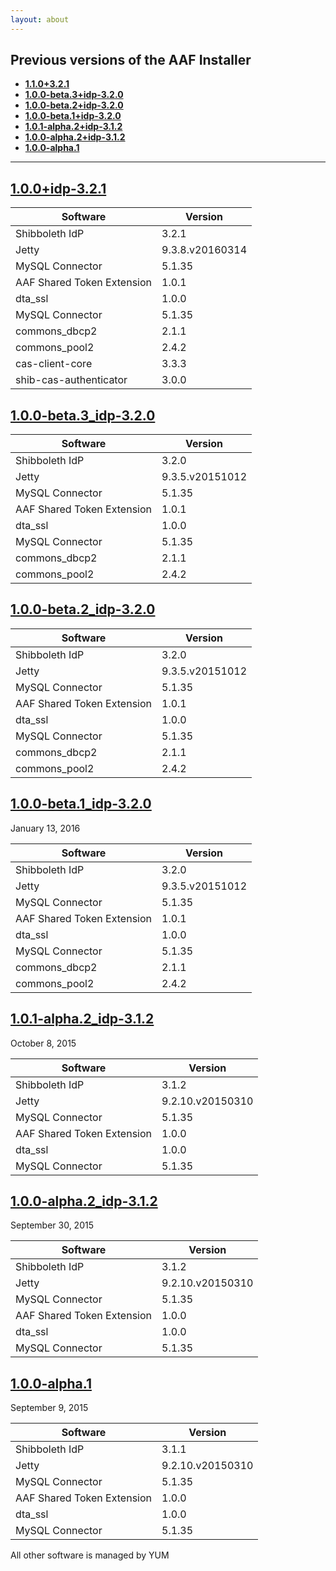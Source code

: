 ```yaml
---
layout: about
---
```


## Previous versions of the AAF Installer

- [**1.1.0+3.2.1**](#1.0.0)
- [**1.0.0-beta.3+idp-3.2.0**](#1.0.0-beta.3)
- [**1.0.0-beta.2+idp-3.2.0**](#1.0.0-beta.2)
- [**1.0.0-beta.1+idp-3.2.0**](#1.0.0-beta.1)
- [**1.0.1-alpha.2+idp-3.1.2**](#1.0.1-alpha.2)
- [**1.0.0-alpha.2+idp-3.1.2**](#1.0.0-alpha.2)
- [**1.0.0-alpha.1**](#1.0.0-alpha.1)

----------

## <a name="1.0.0"></a>[1.0.0+idp-3.2.1](release.html#1.0.0)

| Software | Version |
| -------- | ------- |
| Shibboleth IdP | 3.2.1 |
| Jetty | 9.3.8.v20160314 |
| MySQL Connector | 5.1.35 |
| AAF Shared Token Extension | 1.0.1 |
| dta_ssl | 1.0.0 |
| MySQL Connector  | 5.1.35  |
| commons_dbcp2 | 2.1.1 |
| commons_pool2 | 2.4.2 |
| cas-client-core | 3.3.3 |
| shib-cas-authenticator | 3.0.0 |

## <a name="1.0.0-beta.3"></a>[1.0.0-beta.3_idp-3.2.0](release.html#1.0.0-beta.3)

| Software | Version |
| -------- | ------- |
| Shibboleth IdP | 3.2.0 |
| Jetty | 9.3.5.v20151012 |
| MySQL Connector | 5.1.35 |
| AAF Shared Token Extension | 1.0.1 |
| dta_ssl | 1.0.0 |
| MySQL Connector  | 5.1.35  |
| commons_dbcp2 | 2.1.1 |
| commons_pool2 | 2.4.2 |

## <a name="1.0.0-beta.2"></a>[1.0.0-beta.2_idp-3.2.0](release.html#1.0.0-beta.2)

| Software | Version |
| -------- | ------- |
| Shibboleth IdP | 3.2.0 |
| Jetty | 9.3.5.v20151012 |
| MySQL Connector | 5.1.35 |
| AAF Shared Token Extension | 1.0.1 |
| dta_ssl | 1.0.0 |
| MySQL Connector  | 5.1.35  |
| commons_dbcp2 | 2.1.1 |
| commons_pool2 | 2.4.2 |

## <a name="1.0.0-beta.1"></a>[1.0.0-beta.1_idp-3.2.0](release.html#1.0.0-beta.1)

January 13, 2016

| Software | Version |
| -------- | ------- |
| Shibboleth IdP | 3.2.0 |
| Jetty | 9.3.5.v20151012 |
| MySQL Connector | 5.1.35 |
| AAF Shared Token Extension | 1.0.1 |
| dta_ssl  | 1.0.0 |
| MySQL Connector | 5.1.35 |
| commons_dbcp2 | 2.1.1 |
| commons_pool2 | 2.4.2 |

## <a name="1.0.1-alpha.2"></a>[1.0.1-alpha.2_idp-3.1.2](release.html#1.0.1-alpha.2)

October 8, 2015

| Software | Version |
| -------- | ------- |
| Shibboleth IdP | 3.1.2 |
| Jetty | 9.2.10.v20150310 |
| MySQL Connector | 5.1.35 |
| AAF Shared Token Extension | 1.0.0 |
| dta_ssl | 1.0.0 |
| MySQL Connector  | 5.1.35 |

## <a name="1.0.0-alpha.2"></a>[1.0.0-alpha.2_idp-3.1.2](release.html#1.0.0-alpha.2)

September 30, 2015

| Software | Version |
| -------- | ------- |
| Shibboleth IdP | 3.1.2 |
| Jetty | 9.2.10.v20150310 |
| MySQL Connector | 5.1.35 |
| AAF Shared Token Extension | 1.0.0 |
| dta_ssl  | 1.0.0 |
| MySQL Connector  | 5.1.35 |

## <a name="1.0.0-alpha.1"></a>[1.0.0-alpha.1](release.html#1.0.0-alpha.1	)

September 9, 2015

| Software | Version |
| -------- | ------- |
| Shibboleth IdP | 3.1.1 |
| Jetty | 9.2.10.v20150310 |
| MySQL Connector | 5.1.35 |
| AAF Shared Token Extension | 1.0.0 |
| dta_ssl  | 1.0.0 |
| MySQL Connector  | 5.1.35 |

All other software is managed by YUM